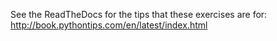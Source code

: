 See the ReadTheDocs for the tips that these exercises are for:
http://book.pythontips.com/en/latest/index.html
